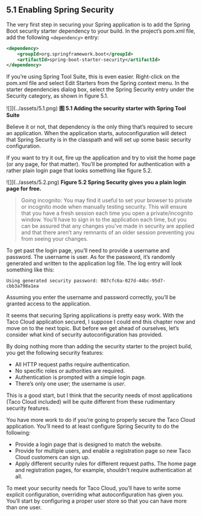 ## 5.1 Enabling Spring Security

The very first step in securing your Spring application is to add the Spring Boot security starter dependency to your build. In the project’s pom.xml file, add the following `<dependency>` entry:

```xml
<dependency>
    <groupId>org.springframework.boot</groupId>
    <artifactId>spring-boot-starter-security</artifactId>
</dependency>
```

If you’re using Spring Tool Suite, this is even easier. Right-click on the pom.xml file and select Edit Starters from the Spring context menu. In the starter dependencies dialog box, select the Spring Security entry under the Security category, as shown in figure 5.1.

![]](../assets/5.1.png)
**图 5.1 Adding the security starter with Spring Tool Suite** <br/>

Believe it or not, that dependency is the only thing that’s required to secure an application. When the application starts, autoconfiguration will detect that Spring Security is in the classpath and will set up some basic security configuration.

If you want to try it out, fire up the application and try to visit the home page (or any page, for that matter). You’ll be prompted for authentication with a rather plain login page that looks something like figure 5.2.

![]](../assets/5.2.png)
**Figure 5.2 Spring Security gives you a plain login page for free.** <br/>

>Going incognito: You may find it useful to set your browser to private or incognito mode when manually testing security. This will ensure that you have a fresh session each time you open a private/incognito window. You’ll have to sign in to the application each time, but you can be assured that any changes you’ve made in security are applied and that there aren’t any remnants of an older session preventing you from seeing your changes.

To get past the login page, you’ll need to provide a username and password. The username is user. As for the password, it’s randomly generated and written to the application log file. The log entry will look something like this:

```text
Using generated security password: 087cfc6a-027d-44bc-95d7-cbb3a798a1ea
```

Assuming you enter the username and password correctly, you’ll be granted access to the application.

It seems that securing Spring applications is pretty easy work. With the Taco Cloud application secured, I suppose I could end this chapter now and move on to the next topic. But before we get ahead of ourselves, let’s consider what kind of security autoconfiguration has provided.

By doing nothing more than adding the security starter to the project build, you get the following security features:

* All HTTP request paths require authentication.
* No specific roles or authorities are required.
* Authentication is prompted with a simple login page.
* There’s only one user; the username is _user_.

This is a good start, but I think that the security needs of most applications (Taco Cloud included) will be quite different from these rudimentary security features.

You have more work to do if you’re going to properly secure the Taco Cloud application. You’ll need to at least configure Spring Security to do the following:

* Provide a login page that is designed to match the website.
* Provide for multiple users, and enable a registration page so new Taco Cloud customers can sign up.
* Apply different security rules for different request paths. The home page and registration pages, for example, shouldn’t require authentication at all.

To meet your security needs for Taco Cloud, you’ll have to write some explicit configuration, overriding what autoconfiguration has given you. You’ll start by configuring a proper user store so that you can have more than one user.


